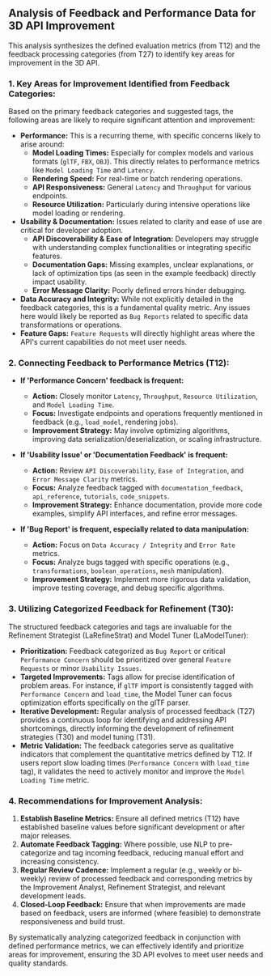 ## Analysis of Feedback and Performance Data for 3D API Improvement

This analysis synthesizes the defined evaluation metrics (from T12) and the feedback processing categories (from T27) to identify key areas for improvement in the 3D API.

### 1. Key Areas for Improvement Identified from Feedback Categories:

Based on the primary feedback categories and suggested tags, the following areas are likely to require significant attention and improvement:

*   **Performance:** This is a recurring theme, with specific concerns likely to arise around:
    *   **Model Loading Times:** Especially for complex models and various formats (`glTF`, `FBX`, `OBJ`). This directly relates to performance metrics like `Model Loading Time` and `Latency`.
    *   **Rendering Speed:** For real-time or batch rendering operations.
    *   **API Responsiveness:** General `Latency` and `Throughput` for various endpoints.
    *   **Resource Utilization:** Particularly during intensive operations like model loading or rendering.
*   **Usability & Documentation:** Issues related to clarity and ease of use are critical for developer adoption.
    *   **API Discoverability & Ease of Integration:** Developers may struggle with understanding complex functionalities or integrating specific features.
    *   **Documentation Gaps:** Missing examples, unclear explanations, or lack of optimization tips (as seen in the example feedback) directly impact usability.
    *   **Error Message Clarity:** Poorly defined errors hinder debugging.
*   **Data Accuracy and Integrity:** While not explicitly detailed in the feedback categories, this is a fundamental quality metric. Any issues here would likely be reported as `Bug Reports` related to specific data transformations or operations.
*   **Feature Gaps:** `Feature Requests` will directly highlight areas where the API's current capabilities do not meet user needs.

### 2. Connecting Feedback to Performance Metrics (T12):

*   **If 'Performance Concern' feedback is frequent:**
    *   **Action:** Closely monitor `Latency`, `Throughput`, `Resource Utilization`, and `Model Loading Time`.
    *   **Focus:** Investigate endpoints and operations frequently mentioned in feedback (e.g., `load_model`, rendering jobs).
    *   **Improvement Strategy:** May involve optimizing algorithms, improving data serialization/deserialization, or scaling infrastructure.

*   **If 'Usability Issue' or 'Documentation Feedback' is frequent:**
    *   **Action:** Review `API Discoverability`, `Ease of Integration`, and `Error Message Clarity` metrics.
    *   **Focus:** Analyze feedback tagged with `documentation_feedback`, `api_reference`, `tutorials`, `code_snippets`.
    *   **Improvement Strategy:** Enhance documentation, provide more code examples, simplify API interfaces, and refine error messages.

*   **If 'Bug Report' is frequent, especially related to data manipulation:**
    *   **Action:** Focus on `Data Accuracy / Integrity` and `Error Rate` metrics.
    *   **Focus:** Analyze bugs tagged with specific operations (e.g., `transformations`, `boolean_operations`, `mesh` manipulation).
    *   **Improvement Strategy:** Implement more rigorous data validation, improve testing coverage, and debug specific algorithms.

### 3. Utilizing Categorized Feedback for Refinement (T30):


The structured feedback categories and tags are invaluable for the Refinement Strategist (LaRefineStrat) and Model Tuner (LaModelTuner):

*   **Prioritization:** Feedback categorized as `Bug Report` or critical `Performance Concern` should be prioritized over general `Feature Requests` or minor `Usability Issues`.
*   **Targeted Improvements:** Tags allow for precise identification of problem areas. For instance, if `glTF` import is consistently tagged with `Performance Concern` and `load_time`, the Model Tuner can focus optimization efforts specifically on the glTF parser.
*   **Iterative Development:** Regular analysis of processed feedback (T27) provides a continuous loop for identifying and addressing API shortcomings, directly informing the development of refinement strategies (T30) and model tuning (T31).
*   **Metric Validation:** The feedback categories serve as qualitative indicators that complement the quantitative metrics defined by T12. If users report slow loading times (`Performance Concern` with `load_time` tag), it validates the need to actively monitor and improve the `Model Loading Time` metric.

### 4. Recommendations for Improvement Analysis:

1.  **Establish Baseline Metrics:** Ensure all defined metrics (T12) have established baseline values before significant development or after major releases.
2.  **Automate Feedback Tagging:** Where possible, use NLP to pre-categorize and tag incoming feedback, reducing manual effort and increasing consistency.
3.  **Regular Review Cadence:** Implement a regular (e.g., weekly or bi-weekly) review of processed feedback and corresponding metrics by the Improvement Analyst, Refinement Strategist, and relevant development leads.
4.  **Closed-Loop Feedback:** Ensure that when improvements are made based on feedback, users are informed (where feasible) to demonstrate responsiveness and build trust.

By systematically analyzing categorized feedback in conjunction with defined performance metrics, we can effectively identify and prioritize areas for improvement, ensuring the 3D API evolves to meet user needs and quality standards.